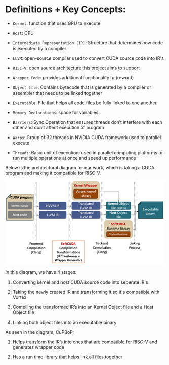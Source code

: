 # Definitions + Key Concepts:

-   `Kernel`: function that uses GPU to execute

-   `Host`: CPU
    
-   `Intermediate Representation (IR)`: Structure that determines how code is executed by a compiler

-   `LLVM`: open-source compiler used to convert CUDA source code into IR's

-   `RISC-V`: open source architecture this project aims to support

-   `Wrapper Code`: provides additional functionality to (reword)
    
-   `Object file`: Contains bytecode that is generated by a compiler or assembler that needs to be linked together
    
-   `Executable`: File that helps all code files be fully linked to one another
     
-   `Memory Declarations`: space for variables
    
-   `Barriers`: Sync Operation that ensures threads don’t interfere with each other and don’t affect execution of program
    
-   `Warps`: Group of 32 threads in NVIDIA CUDA framework used to parallel execute
    
-   `Threads`: Basic unit of execution; used in parallel computing platforms to run multiple operations at once and speed up performance


Below is the architectural diagram for our work, which is taking a CUDA program and making it compatible for RISC-V.

![Image](./CuPBoP_Architecture.png)

In this diagram, we have 4 stages:

1.  Converting kernel and host CUDA source code into seperate IR's
    
2.  Taking the newly created IR and transforming it so it's compatible with Vortex
    
3.  Compiling the transformed IR’s into an Kernel Object file and a Host Object file
    
4.  Linking both object files into an executable binary

As seen in the diagram, CuPBoP:

1.  Helps transform the IR’s into ones that are compatible for RISC-V and generates wrapper code
    
2.  Has a run time library that helps link all files together
  





